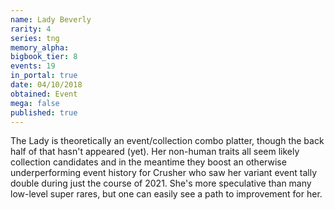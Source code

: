 ```yaml
---
name: Lady Beverly
rarity: 4
series: tng
memory_alpha:
bigbook_tier: 8
events: 19
in_portal: true
date: 04/10/2018
obtained: Event
mega: false
published: true
---
```


The Lady is theoretically an event/collection combo platter, though the back half of that hasn't appeared (yet). Her non-human traits all seem likely collection candidates and in the meantime they boost an otherwise underperforming event history for Crusher who saw her variant event tally double during just the course of 2021. She's more speculative than many low-level super rares, but one can easily see a path to improvement for her.
